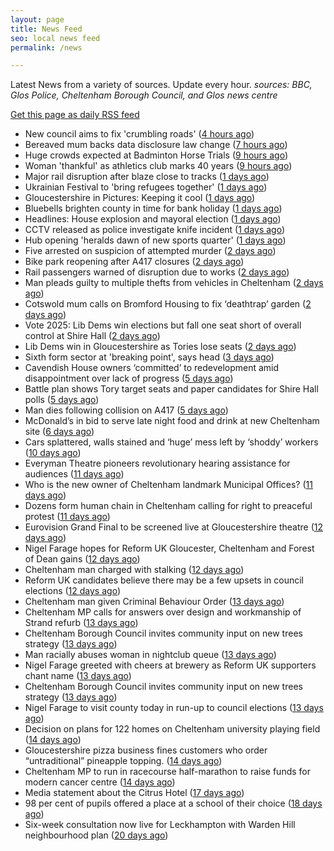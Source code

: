 ```yaml
---
layout: page
title: News Feed
seo: local news feed
permalink: /news

---
```


Latest News from a variety of sources. Update every hour.
_sources: BBC, Glos Police, Cheltenham Borough Council, and Glos news centre_

[Get this page as daily RSS feed](/daily.rss)

<!-- news_marker starts -->
- New council aims to fix 'crumbling roads' ([4 hours ago](https://www.bbc.com/news/articles/cm2e510knnlo))
- Bereaved mum backs data disclosure law change ([7 hours ago](https://www.bbc.com/news/articles/cql6q2nlzvno))
- Huge crowds expected at Badminton Horse Trials ([9 hours ago](https://www.bbc.com/news/articles/c93g4dz38jgo))
- Woman 'thankful' as athletics club marks 40 years ([9 hours ago](https://www.bbc.com/news/articles/cn80nv4mr79o))
- Major rail disruption after blaze close to tracks ([1 days ago](https://www.bbc.com/news/articles/cjew5q07n7go))
- Ukrainian Festival to 'bring refugees together' ([1 days ago](https://www.bbc.com/news/articles/c4g2qzzvjq0o))
- Gloucestershire in Pictures: Keeping it cool ([1 days ago](https://www.bbc.com/news/articles/ce8gedxkv0do))
- Bluebells brighten county in time for bank holiday ([1 days ago](https://www.bbc.com/news/articles/crm3rwy8vj2o))
- Headlines: House explosion and mayoral election ([1 days ago](https://www.bbc.com/news/articles/c93g20dqq0eo))
- CCTV released as police investigate knife incident ([1 days ago](https://www.bbc.com/news/articles/cj3x4l61g8xo))
- Hub opening 'heralds dawn of new sports quarter' ([1 days ago](https://www.bbc.com/news/articles/c87p27r02jqo))
- Five arrested on suspicion of attempted murder ([2 days ago](https://www.bbc.com/news/articles/c3evlv8kdkxo))
- Bike park reopening after A417 closures ([2 days ago](https://www.bbc.com/news/articles/ceqre24yew9o))
- Rail passengers warned of disruption due to works ([2 days ago](https://www.bbc.com/news/articles/cde2jdn7k09o))
- Man pleads guilty to multiple thefts from vehicles in Cheltenham ([2 days ago](https://gloucesternewscentre.co.uk/man-pleads-guilty-to-multiple-thefts-from-vehicles-in-cheltenham/))
- Cotswold mum calls on Bromford Housing to fix ‘deathtrap’ garden ([2 days ago](https://gloucesternewscentre.co.uk/cotswold-mum-calls-on-bromford-housing-to-fix-deathtrap-garden/))
- Vote 2025: Lib Dems win elections but fall one seat short of overall control at Shire Hall ([2 days ago](https://gloucesternewscentre.co.uk/vote-2025-lib-dems-win-elections-but-fall-one-seat-short-of-overall-control-at-shire-hall/))
- Lib Dems win in Gloucestershire as Tories lose seats ([2 days ago](https://www.bbc.com/news/articles/cd6j8e8ej6xo))
- Sixth form sector at 'breaking point', says head ([3 days ago](https://www.bbc.com/news/articles/c4gr7lkmkzjo))
- Cavendish House owners ‘committed’ to redevelopment amid disappointment over lack of progress ([5 days ago](https://gloucesternewscentre.co.uk/cavendish-house-owners-committed-to-redevelopment-amid-disappointment-over-lack-of-progress/))
- Battle plan shows Tory target seats and paper candidates for Shire Hall polls ([5 days ago](https://gloucesternewscentre.co.uk/battle-plan-shows-tory-target-seats-and-paper-candidates-for-shire-hall-polls/))
- Man dies following collision on A417 ([5 days ago](https://gloucesternewscentre.co.uk/man-dies-following-collision-on-a417/))
- McDonald’s in bid to serve late night food and drink at new Cheltenham site ([6 days ago](https://gloucesternewscentre.co.uk/mcdonalds-in-bid-to-serve-late-night-food-and-drink-at-new-cheltenham-site/))
- Cars splattered, walls stained and ‘huge’ mess left by ‘shoddy’ workers ([10 days ago](https://gloucesternewscentre.co.uk/cars-splattered-walls-stained-and-huge-mess-left-by-shoddy-workers/))
- Everyman Theatre pioneers revolutionary hearing assistance for audiences ([11 days ago](https://gloucesternewscentre.co.uk/everyman-theatre-pioneers-revolutionary-hearing-assistance-for-audiences/))
- Who is the new owner of Cheltenham landmark Municipal Offices? ([11 days ago](https://gloucesternewscentre.co.uk/who-is-the-new-owner-of-cheltenham-landmark-municipal-offices/))
- Dozens form human chain in Cheltenham calling for right to preaceful protest ([11 days ago](https://gloucesternewscentre.co.uk/dozens-form-human-chain-in-cheltenham-calling-for-right-to-preaceful-protest/))
- Eurovision Grand Final to be screened live at Gloucestershire theatre ([12 days ago](https://gloucesternewscentre.co.uk/eurovision-grand-final-to-be-screened-live-at-gloucestershire-theatre/))
- Nigel Farage hopes for Reform UK Gloucester, Cheltenham and Forest of Dean gains ([12 days ago](https://gloucesternewscentre.co.uk/nigel-farage-hopes-for-reform-uk-gloucester-cheltenham-and-forest-of-dean-gains/))
- Cheltenham man charged with stalking ([12 days ago](https://gloucesternewscentre.co.uk/cheltenham-man-charged-with-stalking/))
- Reform UK candidates believe there may be a few upsets in council elections ([12 days ago](https://gloucesternewscentre.co.uk/reform-uk-candidates-believe-there-may-be-a-few-upsets-in-council-elections/))
- Cheltenham man given Criminal Behaviour Order ([13 days ago](https://gloucesternewscentre.co.uk/cheltenham-man-given-criminal-behaviour-order/))
- Cheltenham MP calls for answers over design and workmanship of Strand refurb ([13 days ago](https://gloucesternewscentre.co.uk/cheltenham-mp-calls-for-answers-over-design-and-workmanship-of-strand-refurb/))
- Cheltenham Borough Council invites community input on new trees strategy ([13 days ago](https://gloucesternewscentre.co.uk/cheltenham-borough-council-invites-community-input-on-new-trees-strategy/))
- Man racially abuses woman in nightclub queue ([13 days ago](https://gloucesternewscentre.co.uk/man-racially-abuses-woman-in-nightclub-queue/))
- Nigel Farage greeted with cheers at brewery as Reform UK supporters chant name ([13 days ago](https://gloucesternewscentre.co.uk/nigel-farage-greeted-with-cheers-at-brewery-as-reform-uk-supporters-chant-name/))
- Cheltenham Borough Council invites community input on new trees strategy ([13 days ago](https://www.cheltenham.gov.uk/news/article/3005/cheltenham_borough_council_invites_community_input_on_new_trees_strategy))
- Nigel Farage to visit county today in run-up to council elections ([13 days ago](https://gloucesternewscentre.co.uk/nigel-farage-to-visit-county-today-in-run-up-to-council-elections/))
- Decision on plans for 122 homes on Cheltenham university playing field ([14 days ago](https://gloucesternewscentre.co.uk/decision-on-plans-for-122-homes-on-cheltenham-university-playing-field/))
- Gloucestershire pizza business fines customers who order “untraditional” pineapple topping. ([14 days ago](https://gloucesternewscentre.co.uk/gloucestershire-pizza-business-fines-customers-who-order-untraditional-pineapple-topping/))
- Cheltenham MP to run in racecourse half-marathon to raise funds for modern cancer centre ([14 days ago](https://gloucesternewscentre.co.uk/cheltenham-mp-to-run-in-racecourse-half-marathon-to-raise-funds-for-modern-cancer-centre/))
- Media statement about the Citrus Hotel ([17 days ago](https://www.cheltenham.gov.uk/news/article/3004/media_statement_about_the_citrus_hotel))
- 98 per cent of pupils offered a place at a school of their choice ([18 days ago](https://gloucesternewscentre.co.uk/98-per-cent-of-pupils-offered-a-place-at-a-school-of-their-choice/))
- Six-week consultation now live for Leckhampton with Warden Hill neighbourhood plan ([20 days ago](https://www.cheltenham.gov.uk/news/article/3003/six-week_consultation_now_live_for_leckhampton_with_warden_hill_neighbourhood_plan))

<!-- news_marker ends -->
